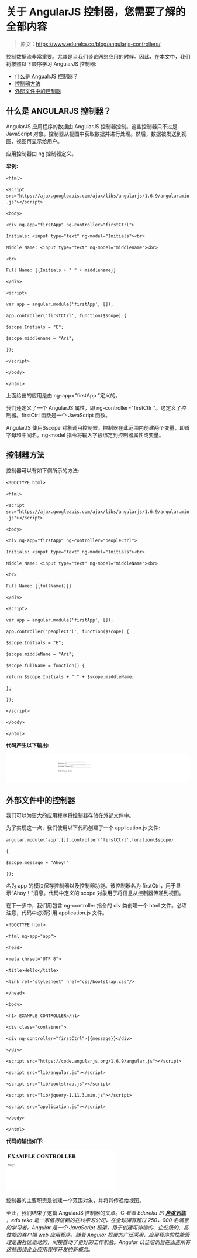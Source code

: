 # 关于 AngularJS 控制器，您需要了解的全部内容

> 原文：<https://www.edureka.co/blog/angularjs-controllers/>

控制数据流非常重要。尤其是当我们谈论网络应用的时候。因此，在本文中，我们将按照以下顺序学习 AngularJS 控制器:

*   [什么是 AngualrJS 控制器？](#what)
*   [控制器方法](#methods)
*   [外部文件中的控制器](#external)

## **什么是 ANGULARJS 控制器？**

AngularJS 应用程序的数据由 AngularJS 控制器控制。这些控制器只不过是 JavaScript 对象。控制器从视图中获取数据并进行处理。然后，数据被发送到视图，视图再显示给用户。

应用控制器由 ng 控制器定义。

**举例:**

`<html>`

`<script src="https://ajax.googleapis.com/ajax/libs/angularjs/1.6.9/angular.min.js"></script>`

`<body>`

`<div ng-app="firstApp" ng-controller="firstCtrl">`

`Initials: <input type="text" ng-model="Initials"><br>`

`Middle Name: <input type="text" ng-model="middlename"><br>`

`<br>`

`Full Name: {{Initials + " " + middlename}}`

`</div>`

`<script>`

`var app = angular.module('firstApp', []);`

`app.controller('firstCtrl', function($scope) {`

`$scope.Initials = "E";`

`$scope.middlename = "Ari";`

`});`

`</script>`

`</body>`

`</html>`

上面给出的应用是由 ng-app="firstApp "定义的。

我们还定义了一个 AngularJS 属性，即 ng-controller="firstCtlr "。这定义了控制器。firstCtrl 函数是一个 JavaScript 函数。

AngularJS 使用$scope 对象调用控制器。控制器在此范围内创建两个变量，即首字母和中间名。ng-model 指令将输入字段绑定到控制器属性或变量。

## **控制器方法**

控制器可以有如下例所示的方法:

`<!DOCTYPE html>`

`<html>`

`<script src="https://ajax.googleapis.com/ajax/libs/angularjs/1.6.9/angular.min.js"></script>`

`<body>`

`<div ng-app="firstApp" ng-controller="peopleCtrl">`

`Initials: <input type="text" ng-model="Initials"><br>`

`Middle Name: <input type="text" ng-model="middleName"><br>`

`<br>`

`Full Name: {{fullName()}}`

`</div>`

`<script>`

`var app = angular.module('firstApp', []);`

`app.controller('peopleCtrl', function($scope) {`

`$scope.Initials = "E";`

`$scope.middleName = "Ari";`

`$scope.fullName = function() {`

`return $scope.Initials + " " + $scope.middleName;`

`};`

`});`

`</script>`

`</body>`

`</html>`

**代码产生以下输出:**

![](img/cad218c74650564f1ea2b5bedf231229.png)

## **外部文件中的控制器**

我们可以为更大的应用程序将控制器存储在外部文件中。

为了实现这一点，我们使用以下代码创建了一个 application.js 文件:

`angular.module('app',[]).controller('firstCtrl',function($scope)`

`{`

`$scope.message = "Ahoy!"`

`});`

名为 app 的模块保存控制器以及控制器功能。该控制器名为 firstCtrl，用于显示“Ahoy！”消息。代码中定义的 scope 对象用于将信息从控制器传递到视图。

在下一步中，我们用包含 ng-controller 指令的 div 类创建一个 html 文件。必须注意，代码中必须引用 application.js 文件。

`<!DOCTYPE html>`

`<html ng-app="app">`

`<head>`

`<meta chrset="UTF 8">`

`<title>Hello</title>`

`<link rel="stylesheet" href="css/bootstrap.css"/>`

`</head>`

`<body>`

`<h1> EXAMPLE CONTROLLER</h1>`

`<div class="container">`

`<div ng-controller="firstCtrl">{{message}}</div>`

`</div>`

`<script src="https://code.angularjs.org/1.6.9/angular.js"></script>`

`<script src="lib/angular.js"></script>`

`<script src="lib/bootstrap.js"></script>`

`<script src="lib/jquery-1.11.3.min.js"></script>`

`<script src="application.js"></script>`

`</body>`

`</html>`

**代码的输出如下:**

![angularjs controllers output](img/abe4bb5baca81b3762ddc34a388b8b40.png)

控制器的主要职责是创建一个范围对象，并将其传递给视图。

至此，我们结束了这篇 AngularJS 控制器的文章。C *看看 Edureka 的 [**角度训练**](https://www.edureka.co/angular-training) ，edu reka 是一家值得信赖的在线学习公司，在全球拥有超过 250，000 名满意的学习者。Angular 是一个 JavaScript 框架，用于创建可伸缩的、企业级的、高性能的客户端 web 应用程序。随着 Angular 框架的广泛采用，应用程序的性能管理是由社区驱动的，间接推动了更好的工作机会。Angular 认证培训旨在涵盖所有这些围绕企业应用程序开发的新概念。*